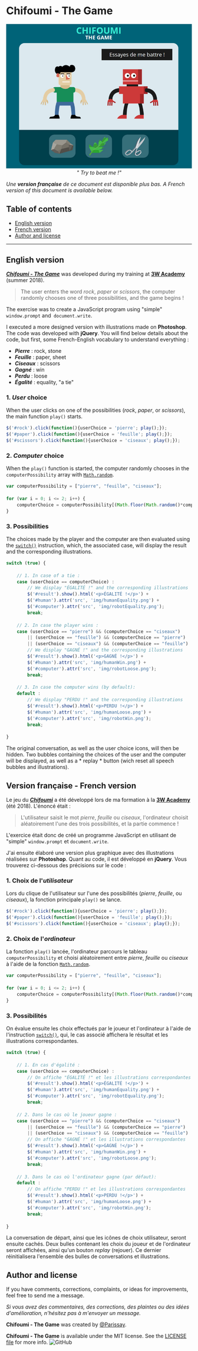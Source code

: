 ﻿# Chifoumi - The Game 

<p align="center">
  <img src="https://raw.githubusercontent.com/Parissay/3WA/master/Chifoumi/assets/github-view.jpg" alt="Chifoumi - The Game">
  <br>
  <i>" Try to beat me !" </i>
</p>

*Une **version française** de ce document est disponible plus bas. A French version of this document is available below.*

## Table of contents

* [English version](#english-version)
* [French version](#version-française---french-version)
* [Author and license](#author-and-license)

<hr>

## English version

***[Chifoumi - The Game](http://parissay.com/projects/chifoumi/index.html)*** was developed during my training at **[3W Academy](https://3wa.fr/)** (summer 2018).

> The user enters the word *rock*, *paper* or *scissors*, the computer
> randomly chooses one of three possibilities, and the game begins !

The exercise was to create a JavaScript program using "simple" `window.prompt` and` document.write`.

I executed a more designed version with illustrations made on **Photoshop**. The code was developed with **jQuery**. You will find below details about the code, but first, some French-English vocabulary to understand everything :

- ***Pierre*** : rock, stone
- ***Feuille*** : paper, sheet
- ***Ciseaux*** : scissors
- ***Gagné*** : win
- ***Perdu*** : loose
- ***Égalité*** : equality, "a tie"

### 1. *User* choice

When the user clicks on one of the possibilities (*rock*, *paper*, or *scissors*), the main function `play()` starts.

```JAVASCRIPT
$('#rock').click(function(){userChoice = 'pierre'; play();});
$('#paper').click(function(){userChoice = 'feuille'; play();});
$('#scissors').click(function(){userChoice = 'ciseaux'; play();});
```

### 2. *Computer* choice

When the `play()` function is started, the computer randomly chooses in the `computerPossibility` array with [`Math.random`](https://developer.mozilla.org/en-US/docs/Web/JavaScript/Reference/Global_Objects/Math/random).

```JAVASCRIPT
var computerPossibility = ["pierre", "feuille", "ciseaux"];

for (var i = 0; i <= 2; i++) {
	computerChoice = computerPossibility[(Math.floor(Math.random()*computerPossibility.length))];
}
```

### 3. Possibilities

The choices made by the player and the computer are then evaluated using the [`switch()`](https://developer.mozilla.org/en-US/docs/Web/JavaScript/Reference/Statements/switch) instruction, which, the associated case, will display the result and the corresponding illustrations.

```JAVASCRIPT
switch (true) {

	// 1. In case of a tie :
	case (userChoice == computerChoice) :
		// We display "ÉGALITÉ !" and the corresponding illustrations
		$('#result').show().html('<p>ÉGALITÉ !</p>') +
		$('#human').attr('src', 'img/humanEquality.png') +
		$('#computer').attr('src', 'img/robotEquality.png');
		break;
		
	// 2. In case the player wins :
	case (userChoice == "pierre") && (computerChoice == "ciseaux")
		|| (userChoice == "feuille") && (computerChoice == "pierre")
		|| (userChoice == "ciseaux") && (computerChoice == "feuille") :
		// We display "GAGNÉ !" and the corresponding illustrations
		$('#result').show().html('<p>GAGNÉ !</p>') +
		$('#human').attr('src', 'img/humanWin.png') +
		$('#computer').attr('src', 'img/robotLoose.png');
		break;
		
	// 3. In case the computer wins (by default):
	default :
		// We display "PERDU !" and the corresponding illustrations
		$('#result').show().html('<p>PERDU !</p>') +
		$('#human').attr('src', 'img/humanLoose.png') +
		$('#computer').attr('src', 'img/robotWin.png');
		break;
				
}
```

The original conversation, as well as the user choice icons, will then be hidden. Two bubbles containing the choices of the user and the computer will be displayed, as well as a * replay * button (wich reset all speech bubbles and illustrations).

## Version française - French version

Le jeu du ***[Chifoumi](http://parissay.com/projects/chifoumi/index.html)*** a été développé lors de ma formation à la **[3W Academy](https://3wa.fr/)** (été 2018). L'énoncé était :

> L'utilisateur saisit le mot *pierre*, *feuille* ou *ciseaux*, l'ordinateur choisit 
> aléatoirement l'une des trois possibilités, et la partie commence !

L'exercice était donc de créé un programme JavaScript en utilisant de "simple" `window.prompt` et `document.write`.

J'ai ensuite élaboré une version plus graphique avec des illustrations réalisées sur **Photoshop**. Quant au code, il est développé en **jQuery**. Vous trouverez ci-dessous des précisions sur le code :

### 1. Choix de l'*utilisateur*

Lors du clique de l'utilisateur sur l'une des possibilités (*pierre*, *feuille*, ou *ciseaux*), la fonction principale `play()` se lance.

```JAVASCRIPT
$('#rock').click(function(){userChoice = 'pierre'; play();});
$('#paper').click(function(){userChoice = 'feuille'; play();});
$('#scissors').click(function(){userChoice = 'ciseaux'; play();});
```

### 2. Choix de l'*ordinateur*

La fonction  `play()` lancée, l'ordinateur parcours le tableau `computerPossibility` et choisi aléatoirement entre *pierre*, *feuille* ou *ciseaux* à l'aide de la fonction [`Math.random`](https://developer.mozilla.org/fr/docs/Web/JavaScript/Reference/Objets_globaux/Math/random).

```JAVASCRIPT
var computerPossibility = ["pierre", "feuille", "ciseaux"];

for (var i = 0; i <= 2; i++) {
	computerChoice = computerPossibility[(Math.floor(Math.random()*computerPossibility.length))];
}
```

### 3. Possibilités

On évalue ensuite les choix effectués par le joueur et l'ordinateur à l'aide de l'instruction [`switch()`](https://developer.mozilla.org/fr/docs/Web/JavaScript/Reference/Instructions/switch), qui, le cas associé affichera le résultat et les illustrations correspondantes.

```JAVASCRIPT
switch (true) {

	// 1. En cas d'égalité :
	case (userChoice == computerChoice) :
		// On affiche "ÉGALITÉ !" et les illustrations correspondantes
		$('#result').show().html('<p>ÉGALITÉ !</p>') +
		$('#human').attr('src', 'img/humanEquality.png') +
		$('#computer').attr('src', 'img/robotEquality.png');
		break;
		
	// 2. Dans le cas où le joueur gagne :
	case (userChoice == "pierre") && (computerChoice == "ciseaux")
		|| (userChoice == "feuille") && (computerChoice == "pierre")
		|| (userChoice == "ciseaux") && (computerChoice == "feuille") :
		// On affiche "GAGNÉ !" et les illustrations correspondantes
		$('#result').show().html('<p>GAGNÉ !</p>') +
		$('#human').attr('src', 'img/humanWin.png') +
		$('#computer').attr('src', 'img/robotLoose.png');
		break;
		
	// 3. Dans le cas où l'ordinateur gagne (par défaut):
	default :
		// On affiche "PERDU !" et les illustrations correspondantes
		$('#result').show().html('<p>PERDU !</p>') +
		$('#human').attr('src', 'img/humanLoose.png') +
		$('#computer').attr('src', 'img/robotWin.png');
		break;
		
}
```

La conversation de départ, ainsi que les icônes de choix utilisateur, seront ensuite cachés. Deux bulles contenant les choix du joueur et de l'ordinateur seront affichées, ainsi qu'un bouton *replay* (rejouer). Ce dernier réinitialisera l'ensemble des bulles de conversations et illustrations.

## Author and license

If you have comments, corrections, complaints, or ideas for improvements, feel free to send me a message.

*Si vous avez des commentaires, des corrections, des plaintes ou des idées d'amélioration, n'hésitez pas à m'envoyer un message.*

**Chifoumi - The Game** was created by [@Parissay](https://github.com/Parissay). 

**Chifoumi - The Game** is available under the MIT license. See the [LICENSE file](https://github.com/Parissay/3WA/blob/master/Chifoumi/LICENSE.md) for more info. ![GitHub](https://img.shields.io/github/license/mashape/apistatus.svg)
